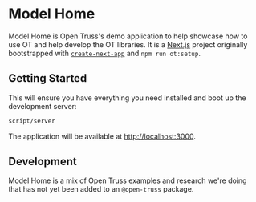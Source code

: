# Model Home

Model Home is Open Truss's demo application to help showcase how to use OT and help develop the OT libraries. It is a [Next.js](https://nextjs.org/) project originally bootstrapped with [`create-next-app`](https://github.com/vercel/next.js/tree/canary/packages/create-next-app) and `npm run ot:setup`.

## Getting Started

This will ensure you have everything you need installed and boot up the development server:

```bash
script/server
```

The application will be available at [http://localhost:3000](http://localhost:3000).

## Development

Model Home is a mix of Open Truss examples and research we're doing that has not yet been added to an `@open-truss` package.
